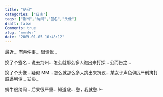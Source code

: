 ```yaml
---
title: "纳闷"
categories: ["日志"]
tags: ["荆州","纳闷","签名","头像"]
draft: false
Comments: true
slug: "wonder"
date: "2009-01-05 10:48:12"
---
```


最近...
有两件事...
很惆怅...
 
换了个签名...
说去荆州...
怎么就那么多人跑出来打探...
公而告之...
 
换了个头像...
疑似 MM...
怎么就那么多人跳出来抗议...
某女子声色俱厉严刑拷打威逼利诱...
妥协...
 
蜗牛很纳闷... 后果很严重... 知道啵...
愁，我就愁.!~

